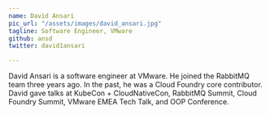 ```yaml
---
name: David Ansari
pic_url: "/assets/images/david_ansari.jpg"
tagline: Software Engineer, VMware
github: ansd
twitter: david1ansari

---
```

David Ansari is a software engineer at VMware. He joined the RabbitMQ team three years ago. In the past, he was a Cloud Foundry core contributor. David gave talks at KubeCon + CloudNativeCon, RabbitMQ Summit, Cloud Foundry Summit, VMware EMEA Tech Talk, and OOP Conference.